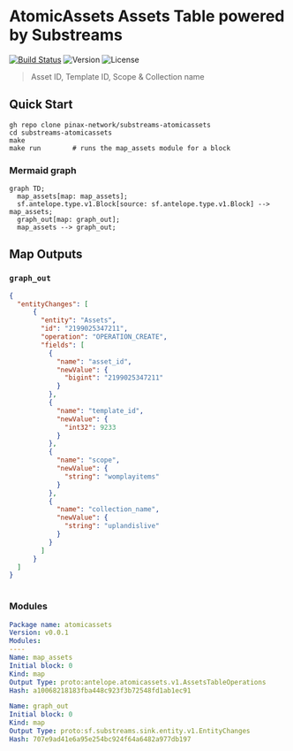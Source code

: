 # AtomicAssets Assets Table powered by **Substreams**

[![Build Status](https://github.com/pinax-network/substreams-atomicassets/actions/workflows/test.yml/badge.svg)](https://github.com/pinax-network/substreams-atomicassets/actions/workflows/test.yml)
![Version](https://img.shields.io/github/v/release/pinax-network/substreams-atomicassets)
![License](https://img.shields.io/github/license/pinax-network/substreams-atomicassets)

> Asset ID, Template ID, Scope & Collection name

## Quick Start

```
gh repo clone pinax-network/substreams-atomicassets
cd substreams-atomicassets
make
make run        # runs the map_assets module for a block
```

### Mermaid graph

```mermaid
graph TD;
  map_assets[map: map_assets];
  sf.antelope.type.v1.Block[source: sf.antelope.type.v1.Block] --> map_assets;
  graph_out[map: graph_out];
  map_assets --> graph_out;

```
## Map Outputs

### `graph_out`

```json
{
  "entityChanges": [
      {
        "entity": "Assets",
        "id": "2199025347211",
        "operation": "OPERATION_CREATE",
        "fields": [
          {
            "name": "asset_id",
            "newValue": {
              "bigint": "2199025347211"
            }
          },
          {
            "name": "template_id",
            "newValue": {
              "int32": 9233
            }
          },
          {
            "name": "scope",
            "newValue": {
              "string": "womplayitems"
            }
          },
          {
            "name": "collection_name",
            "newValue": {
              "string": "uplandislive"
            }
          }
        ]
      }
  ]
}
  
```

### Modules
```yaml
Package name: atomicassets
Version: v0.0.1
Modules:
----
Name: map_assets
Initial block: 0
Kind: map
Output Type: proto:antelope.atomicassets.v1.AssetsTableOperations
Hash: a10068218183fba448c923f3b72548fd1ab1ec91

Name: graph_out
Initial block: 0
Kind: map
Output Type: proto:sf.substreams.sink.entity.v1.EntityChanges
Hash: 707e9ad41e6a95e254bc924f64a6482a977db197
```
